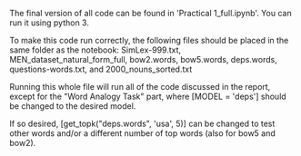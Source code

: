 The final version of all code can be found in 'Practical 1_full.ipynb'. You can run it using python 3.

To make this code run correctly, the following files should be placed in the same folder as the notebook: SimLex-999.txt, MEN_dataset_natural_form_full, bow2.words, bow5.words, deps.words, questions-words.txt, and 2000_nouns_sorted.txt

Running this whole file will run all of the code discussed in the report, except for the "Word Analogy Task" part, where [MODEL = 'deps'] should be changed to the desired model.

If so desired, [get_topk("deps.words", 'usa', 5)] can be changed to test other words and/or a different number of top words (also for bow5 and bow2).
